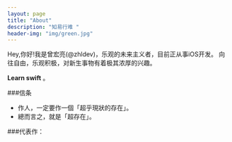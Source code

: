 ```yaml
---
layout: page
title: "About"
description: "知易行难 "
header-img: "img/green.jpg"
---
```



<center>
</center>

Hey,你好!我是曾宏亮(@zhldev)，乐观的未来主义者，目前正从事iOS开发。 向往自由，乐观积极，对新生事物有着极其浓厚的兴趣。


**Learn swift** 。

###信条


- 作人，一定要作一個「超乎現狀的存在」。
- 總而言之，就是「超存在」。








###代表作：

<!--
- [《24款最值得推荐的中文字体》](http://cnfeat.com/blog/2015/05/22/a-24-chinese-fonts/)

- [《世界并非如你所见——用可供性来发现更大的世界》](http://cnfeat.com/blog/2015/05/01/affordance/)

- [《如何正确地练习写作》](http://cnfeat.com/blog/2015/03/02/how-to-write/)


###我的朋友们

- [YiLee](http://yilee.me)
- [Caos](http://caos.me)
- [BuzhiNote](http://BuzhiNote.com)
- [Azeril](http://azeril.me)

###联系

- [博客：www.cnfeat.com](www.cnfeat.com)

- [微博@CnFeat](http://weibo.com/207775270)

- [知乎@陈素封](http://www.zhihu.com/people/Feat)

- [知乎专栏](http://zhuanlan.zhihu.com/cnfeat)

- 公众号：cnfeat

-->

<center>
    <p><img src="" align="center"></p>
</center>

